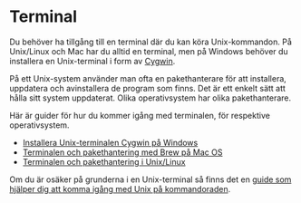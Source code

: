 ---
...
Terminal
==================================

Du behöver ha tillgång till en terminal där du kan köra Unix-kommandon. På Unix/Linux och Mac har du alltid en terminal, men på Windows behöver du installera en Unix-terminal i form av [Cygwin](https://www.cygwin.com/).

På ett Unix-system använder man ofta en pakethanterare för att installera, uppdatera och avinstallera de program som finns. Det är ett enkelt sätt att hålla sitt system uppdaterat. Olika operativsystem har olika pakethanterare.

Här är guider för hur du kommer igång med terminalen, för respektive operativsystem.

* [Installera Unix-terminalen Cygwin på Windows](kunskap/installera-unix-terminalen-cygwin-pa-windows)
* [Terminalen och pakethantering med Brew på Mac OS](kunskap/terminalen-och-pakethantering-med-brew-pa-mac-os)
* [Terminalen och pakethantering i Unix/Linux](kunskap/terminalen-och-pakethantering-i-unix-linux)

Om du är osäker på grunderna i en Unix-terminal så finns det en [guide som hjälper dig att komma igång med Unix på kommandoraden](kunskap/20-steg-for-att-komma-i-gang-med-unix-och-terminalen).
